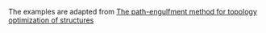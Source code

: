 The examples are adapted from [The path-engulfment method for topology optimization of structures](https://doi.org/10.1016/j.advengsoft.2024.103715)
